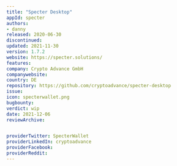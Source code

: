 ```yaml
---
title: "Specter Desktop"
appId: specter
authors:
- danny
released: 2020-06-30
discontinued: 
updated: 2021-11-30
version: 1.7.2
website: https://specter.solutions/
features:
company: Crypto Advance GmbH
companywebsite: 
country: DE
repository: https://github.com/cryptoadvance/specter-desktop
issue: 
icon: specterwallet.png
bugbounty: 
verdict: wip
date: 2021-12-06
reviewArchive:


providerTwitter: SpecterWallet
providerLinkedIn: cryptoadvance
providerFacebook: 
providerReddit: 
---
```








